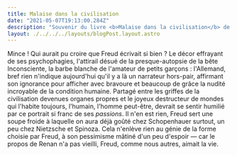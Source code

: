 ```yaml
---
title: Malaise dans la civilisation
date: "2021-05-07T19:13:00.284Z"
description: "Souvenir du livre <b>Malaise dans la civilisation</b> de Sigmund Freud"
layout: ./../../../layouts/blogPost.layout.astro
--- 
```


Mince ! Qui aurait pu croire que Freud écrivait si bien ? Le décor effrayant de ses psychophagies, l'attirail désué de la presque-autopsie de la bête Inconsciente, la barbe blanche de l'amateur de petits garçons : l'Allemand, bref rien n'indique aujourd'hui qu'il y a là un narrateur hors-pair, affirmant son ignorance pour afficher avec bravoure et beaucoup de grâce la nudité incroyable de la condition humaine. Partagé entre les griffes de la civilisation devenues organes propres et le joyeux destructeur de mondes qui l'habite toujours, l'humain, l'homme peut-être, devrait se sentir humilié par ce portrait si franc de ses *passions*. Il n'en est rien, Freud sert une soupe froide à laquelle on aura déjà goûté chez Schopenhauer surtout, un peu chez Nietzsche et Spinoza. Cela n'enlève rien au génie de la forme choisie par Freud, à son pessimisme mâtiné d'un peu d'espoir — car le propos de Renan n'a pas vieilli, Freud, comme nous autres, aimait la vie. 